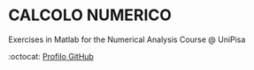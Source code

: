 # CALCOLO NUMERICO

Exercises in Matlab for the Numerical Analysis Course @ UniPisa


:octocat: [Profilo GitHub]

[Profilo GitHub]: https://github.com/0xDE4DC0DE/
